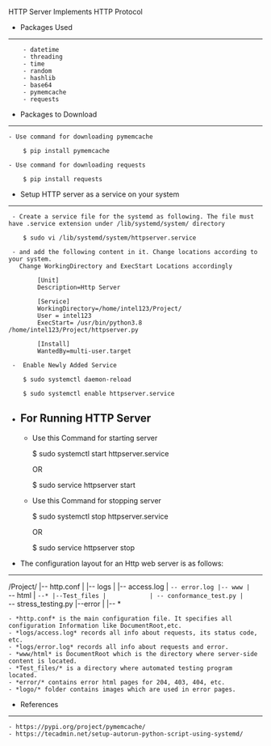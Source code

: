 HTTP Server Implements HTTP Protocol

* Packages Used
 -------------------------
		- datetime
		- threading
		- time
		- random
		- hashlib
		- base64
		- pymemcache
		- requests

* Packages to Download
 ----------------------------
 		
 	- Use command for downloading pymemcache
 	
 		$ pip install pymemcache
 	
 	- Use command for downloading requests
 	
 		$ pip install requests

 		


* Setup HTTP server as a service on your system
 ------------------------------------------------
 
 	 - Create a service file for the systemd as following. The file must have .service extension under /lib/systemd/system/ directory
 	
 		$ sudo vi /lib/systemd/system/httpserver.service
 		
 	 - and add the following content in it. Change locations according to your system.
 	   Change WorkingDirectory and ExecStart Locations accordingly
 	  	
 	  		[Unit]
			Description=Http Server

			[Service]
			WorkingDirectory=/home/intel123/Project/
			User = intel123
			ExecStart= /usr/bin/python3.8  /home/intel123/Project/httpserver.py

			[Install]
			WantedBy=multi-user.target

	 -  Enable Newly Added Service
	 
	 	$ sudo systemctl daemon-reload
	 	
	 	$ sudo systemctl enable httpserver.service


* For Running HTTP Server
  -------------------------------

	- Use this Command for starting server
	
		$ sudo systemctl start httpserver.service
		
		OR
		
		$ sudo service httpserver start

	- Use this Command for stopping server
		
		$ sudo systemctl stop httpserver.service
		
		OR
		
		$ sudo service httpserver stop
		


* The configuration layout for an Http web server is as follows:
 -----------------------------------------------------------------
 
/Project/
|-- http.conf
| 
|-- logs
|       |-- access.log
|       `-- error.log
|-- www
|       `-- html
|               `--*
|--Test_files
|            | -- conformance_test.py
|             `-- stress_testing.py
|--error
|       |-- *


	- *http.conf* is the main configuration file. It specifies all configuration Information like DocumentRoot,etc.
	- *logs/access.log* records all info about requests, its status code, etc.
	- *logs/error.log* records all info about requests and error.
	- *www/html* is DocumentRoot which is the directory where server-side content is located.
	- *Test_files/* is a directory where automated testing program located.
	- *error/* contains error html pages for 204, 403, 404, etc.
	- *logo/* folder contains images which are used in error pages. 


* References
 ------------------
 	- https://pypi.org/project/pymemcache/
 	- https://tecadmin.net/setup-autorun-python-script-using-systemd/


